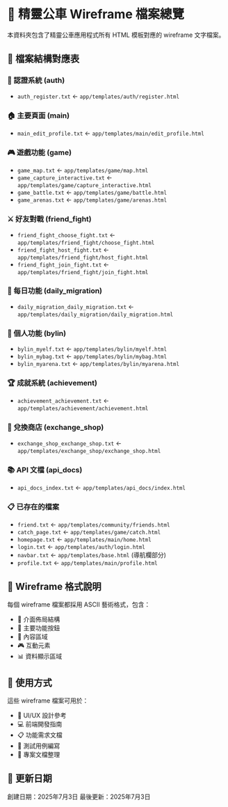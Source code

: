 # 🚌 精靈公車 Wireframe 檔案總覽

本資料夾包含了精靈公車應用程式所有 HTML 模板對應的 wireframe 文字檔案。

## 📁 檔案結構對應表

### 🔐 認證系統 (auth)
- `auth_register.txt` ← `app/templates/auth/register.html`

### 🏠 主要頁面 (main)  
- `main_edit_profile.txt` ← `app/templates/main/edit_profile.html`

### 🎮 遊戲功能 (game)
- `game_map.txt` ← `app/templates/game/map.html`
- `game_capture_interactive.txt` ← `app/templates/game/capture_interactive.html`
- `game_battle.txt` ← `app/templates/game/battle.html`
- `game_arenas.txt` ← `app/templates/game/arenas.html`

### ⚔️ 好友對戰 (friend_fight)
- `friend_fight_choose_fight.txt` ← `app/templates/friend_fight/choose_fight.html`
- `friend_fight_host_fight.txt` ← `app/templates/friend_fight/host_fight.html`
- `friend_fight_join_fight.txt` ← `app/templates/friend_fight/join_fight.html`

### 📅 每日功能 (daily_migration)
- `daily_migration_daily_migration.txt` ← `app/templates/daily_migration/daily_migration.html`

### 👤 個人功能 (bylin)
- `bylin_myelf.txt` ← `app/templates/bylin/myelf.html`
- `bylin_mybag.txt` ← `app/templates/bylin/mybag.html`
- `bylin_myarena.txt` ← `app/templates/bylin/myarena.html`

### 🏆 成就系統 (achievement)
- `achievement_achievement.txt` ← `app/templates/achievement/achievement.html`

### 🏪 兌換商店 (exchange_shop)
- `exchange_shop_exchange_shop.txt` ← `app/templates/exchange_shop/exchange_shop.html`

### 📚 API 文檔 (api_docs)
- `api_docs_index.txt` ← `app/templates/api_docs/index.html`

### 📋 已存在的檔案
- `friend.txt` ← `app/templates/community/friends.html`
- `catch_page.txt` ← `app/templates/game/catch.html`
- `homepage.txt` ← `app/templates/main/home.html`
- `login.txt` ← `app/templates/auth/login.html`
- `navbar.txt` ← `app/templates/base.html` (導航欄部分)
- `profile.txt` ← `app/templates/main/profile.html`

## 🎨 Wireframe 格式說明

每個 wireframe 檔案都採用 ASCII 藝術格式，包含：
- 📱 介面佈局結構
- 🎯 主要功能按鈕
- 📝 內容區域
- 🎮 互動元素
- 📊 資料顯示區域

## 🔧 使用方式

這些 wireframe 檔案可用於：
- 🎨 UI/UX 設計參考
- 💻 前端開發指南
- 📋 功能需求文檔
- 🧪 測試用例編寫
- 📖 專案文檔整理

## 📝 更新日期
創建日期：2025年7月3日
最後更新：2025年7月3日

